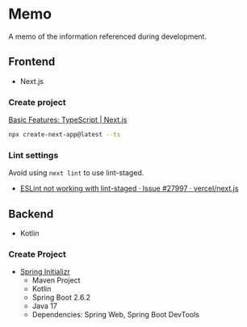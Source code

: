 # Memo

A memo of the information referenced during development.

## Frontend

- Next.js

### Create project

[Basic Features: TypeScript | Next.js](https://nextjs.org/docs/basic-features/typescript)

```sh
npx create-next-app@latest --ts
```

### Lint settings

Avoid using `next lint` to use lint-staged.

- [ESLint not working with lint-staged · Issue #27997 · vercel/next.js](https://github.com/vercel/next.js/issues/27997)
## Backend

- Kotlin

### Create Project

- [Spring Initializr](https://start.spring.io/)
  - Maven Project
  - Kotlin
  - Spring Boot 2.6.2
  - Java 17
  - Dependencies: Spring Web, Spring Boot DevTools

